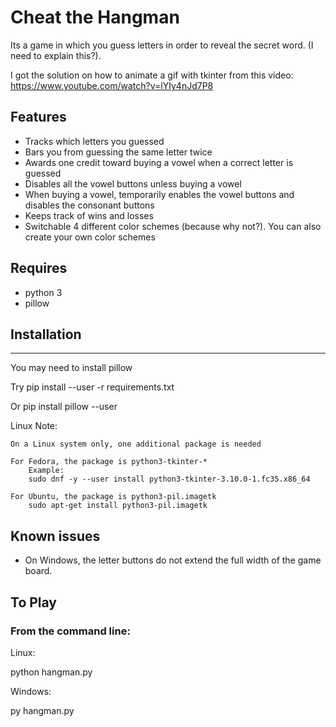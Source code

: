 # Cheat the Hangman

Its a game in which you guess letters in order to reveal the secret word. (I need to explain this?).  

I got the solution on how to animate a gif with tkinter from this video: https://www.youtube.com/watch?v=lYIy4nJd7P8

## Features
* Tracks which letters you guessed
* Bars you from guessing the same letter twice
* Awards one credit toward buying a vowel when a correct letter is guessed
* Disables all the vowel buttons unless buying a vowel
* When buying a vowel, temporarily enables the vowel buttons and disables the consonant buttons
* Keeps track of wins and losses
* Switchable 4 different color schemes (because why not?).  You can also create your own color schemes

## Requires
* python 3
* pillow

## Installation
------------
You may need to install pillow

Try
    pip install --user -r requirements.txt

Or
    pip install pillow --user
    
Linux Note:

    On a Linux system only, one additional package is needed
    
    For Fedora, the package is python3-tkinter-*
        Example:
        sudo dnf -y --user install python3-tkinter-3.10.0-1.fc35.x86_64
        
    For Ubuntu, the package is python3-pil.imagetk
        sudo apt-get install python3-pil.imagetk
    

## Known issues
* On Windows, the letter buttons do not extend the full width of the game board.

## To Play
### From the command line:

Linux:

python hangman.py 

Windows:

py hangman.py
